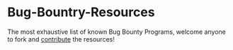 # Bug-Bountry-Resources  

The most exhaustive list of known Bug Bounty Programs, welcome anyone to fork and [contribute](https://github.com/magicansk/Bug-Bountry-Resources/blob/master/README.md) the resources! 
